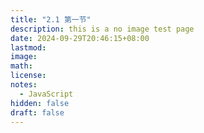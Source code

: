 ```yaml
---
title: "2.1 第一节"
description: this is a no image test page
date: 2024-09-29T20:46:15+08:00
lastmod:
image: 
math: 
license: 
notes:
  - JavaScript
hidden: false
draft: false
---
```


